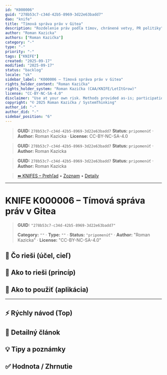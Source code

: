 ```yaml
---
id: "K000006"
guid: "278b53c7-c34d-42b5-8969-3d22e63badd7"
dao: "knife"
title: "Tímová správa práv v Gitea"
description: "Rozdelenie práv podľa tímov, chránené vetvy, PR politiky"
author: "Roman Kazicka"
authors: ["Roman Kazička"]
category: "-"
type: "-"
priority: "-"
tags: ["KNIFE"]
created: "2025-09-17"
modified: "2025-09-17"
status: "backlog"
locale: "sk"
sidebar_label: "K000006 – Tímová správa práv v Gitea"
rights_holder_content: "Roman Kazička"
rights_holder_system: "Roman Kazička (CAA/KNIFE/LetItGrow)"
license: "CC-BY-NC-SA-4.0"
disclaimer: "Use at your own risk. Methods provided as-is; participation is voluntary and context-aware."
copyright: "© 2025 Roman Kazička / SystemThinking"
author_id: "-"
author_did: "-"
sidebar_position: "6"
---
```

<!-- body:start -->

<!-- fm-visible: start -->
> **GUID:** `278b53c7-c34d-42b5-8969-3d22e63badd7`
> **Status:** `pripomenúť` · **Author:** Roman Kazicka · **License:** CC-BY-NC-SA-4.0
<!-- fm-visible: end -->
<!-- body:start -->

<!-- fm-visible: start -->
> **GUID:** `278b53c7-c34d-42b5-8969-3d22e63badd7`
> **Status:** `pripomenúť` · **Author:** Roman Kazicka
<!-- fm-visible: end -->
<!-- body:start -->

<!-- fm-visible: start -->
> **GUID:** `278b53c7-c34d-42b5-8969-3d22e63badd7`
> **Status:** `pripomenúť` · **Author:** Roman Kazicka
<!-- fm-visible: end -->
<!-- body:start -->

<!-- nav:knifes -->
> [⬅ KNIFES – Prehľad](../overview.md) • [Zoznam](../KNIFE_Overview_List.md) • [Detaily](../KNIFE_Overview_Details.md)
---
# KNIFE K000006 – Tímová správa práv v Gitea
<!-- fm-visible: start -->

> **GUID:** `"278b53c7-c34d-42b5-8969-3d22e63badd7"`
>   
> **Category:** `""` · **Type:** `""` · **Status:** `"pripomenúť"` · **Author:** "Roman Kazicka" · **License:** "CC-BY-NC-SA-4.0"
<!-- fm-visible: end -->


## 🎯 Čo rieši (účel, cieľ)

## 🧩 Ako to rieši (princíp)

## 🧪 Ako to použiť (aplikácia)

---

## ⚡ Rýchly návod (Top)

## 📜 Detailný článok

## 💡 Tipy a poznámky

## ✅ Hodnota / Zhrnutie
